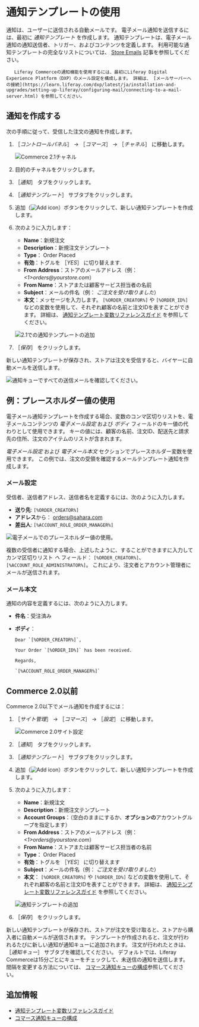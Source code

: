 # 通知テンプレートの使用

通知は、ユーザーに送信される自動メールです。 電子メール通知を送信するには、最初に _通知テンプレート_ を作成します。 通知テンプレートは、電子メール通知の通知送信者、トリガー、およびコンテンツを定義します。 利用可能な通知テンプレートの完全なリストについては、 [Store Emails](./store-emails.md#notification-templates) 記事を参照してください。

```{note}
   Liferay Commerceの通知機能を使用するには、最初にLiferay Digital Experience Platform（DXP）のメール設定を構成します。 詳細は、 [メールサーバーへの接続](https://learn.liferay.com/dxp/latest/ja/installation-and-upgrades/setting-up-liferay/configuring-mail/connecting-to-a-mail-server.html) を参照してください。
```

## 通知を作成する

次の手順に従って、受信した注文の通知を作成します。

1. ［_コントロールパネル_］ → ［_コマース_］ → ［_チャネル_］ に移動します。

    ![Commerce 2.1チャネル](./using-notification-templates/images/03.png)

1. 目的のチャネルをクリックします。
1. ［_通知_］ タブをクリックします。
1. ［_通知テンプレート_］ サブタブをクリックします。
1. 追加（![Add icon](../../images/icon-add.png)）ボタンをクリックして、新しい通知テンプレートを作成します。
1. 次のように入力します：
    * **Name**：新規注文
    * **Description**：新規注文テンプレート
    * **Type**： Order Placed
    * **有効**：トグルを ［_YES_］ に切り替えます.
    * **From Address**：ストアのメールアドレス（例： _<1>orders@yourstore.com_）
    * **From Name**：ストアまたは顧客サービス担当者の名前
    * **Subject**：メールの件名（例： _ご注文を受け取りました_）
    * **本文**：メッセージを入力します。 `[%ORDER_CREATOR%]` や `[%ORDER_ID%]` などの変数を使用して、それぞれ顧客の名前と注文IDを表すことができます。 詳細は、 [通知テンプレート変数リファレンスガイド](./notification-template-variables-reference-guide.md) を参照してください。

    ![2.1での通知テンプレートの追加](./using-notification-templates/images/02.png)

1. ［_保存_］ をクリックします。

新しい通知テンプレートが保存され、ストアは注文を受信すると、バイヤーに自動メールを送信します。

![通知キューですべての送信メールを確認してください。](./using-notification-templates/images/05.png)

## 例：プレースホルダー値の使用

電子メール通知テンプレートを作成する場合、変数のコンマ区切りリストを、電子メールコンテンツの _電子メール設定_ および _ボディ_ フィールドのキー値の代わりとして使用できます。 キーの値には、顧客の名前、注文ID、配送先と請求先の住所、注文のアイテムのリストが含まれます。

_電子メール設定_ および _電子メール本文_ セクションでプレースホルダー変数を使用できます。 この例では、注文の受領を確認するメールテンプレート通知を作成します。

### メール設定

受信者、送信者アドレス、送信者名を定義するには、次のように入力します。

* **送り先**: `[%ORDER_CREATOR%]`
* **アドレス**から： orders@sahara.com
* **差出人**: `[%ACCOUNT_ROLE_ORDER_MANAGER%]`

![電子メールでのプレースホルダー値の使用。](./using-notification-templates/images/06.png)

複数の受信者に通知する場合、上述したように、することができますに入力してカンマ区切りリスト _へ_ フィールド： `[%ORDER_CREATOR%]`、`[%ACCOUNT_ROLE_ADMINISTRATOR%]`。 これにより、注文者とアカウント管理者にメールが送信されます。

### メール本文

通知の内容を定義するには、次のように入力します。

* **件名**：受注済み
* **ボディ**：

  ```
  Dear `[%ORDER_CREATOR%]`,

  Your Order `[%ORDER_ID%]` has been received.

  Regards,

  `[%ACCOUNT_ROLE_ORDER_MANAGER%]`
  ```

## Commerce 2.0以前

Commerce 2.0以下でメール通知を作成するには：

1. ［_サイト管理_］ → ［_コマース_］ → ［_設定_］ に移動します。

    ![Commerce 2.0サイト設定](./using-notification-templates/images/04.png)

1. ［_通知_］ タブをクリックします。
1. ［_通知テンプレート_］ サブタブをクリックします。
1. 追加（![Add icon](../../images/icon-add.png)）ボタンをクリックして、新しい通知テンプレートを作成します。
1. 次のように入力します：
    * **Name**：新規注文
    * **Description**：新規注文テンプレート
    * **Account Groups**：（空白のままにするか、**オプションの**アカウントグループを指定します）
    * **From Address**：ストアのメールアドレス（例： _<1>orders@yourstore.com_）
    * **From Name**：ストアまたは顧客サービス担当者の名前
    * **Type**： Order Placed
    * **有効**：トグルを ［_YES_］ に切り替えます
    * **Subject**：メールの件名（例： _ご注文を受け取りました_）
    * **本文**： `[%ORDER_CREATOR%]` や `[%ORDER_ID%]` などの変数を使用して、それぞれ顧客の名前と注文IDを表すことができます。 詳細は、 [通知テンプレート変数リファレンスガイド](./notification-template-variables-reference-guide.md) を参照してください。

    ![通知テンプレートの追加](./using-notification-templates/images/01.png)

1. ［_保存_］ をクリックします。

新しい通知テンプレートが保存され、ストアが注文を受け取ると、ストアから購入者に自動メールが送信されます。 テンプレートが作成されると、注文が行われるたびに新しい通知が通知キューに追加されます。 注文が行われたときは、 ［_通知キュー_］ サブタブを確認してください。 デフォルトでは、Liferay Commerceは15分ごとにキューをチェックして、未送信の通知を送信します。 間隔を変更する方法については、 [コマース通知キューの構成](./configuring-the-commerce-notification-queue.md)参照してください。

## 追加情報

* [通知テンプレート変数リファレンスガイド](./notification-template-variables-reference-guide.md)
* [コマース通知キューの構成](./configuring-the-commerce-notification-queue.md)
